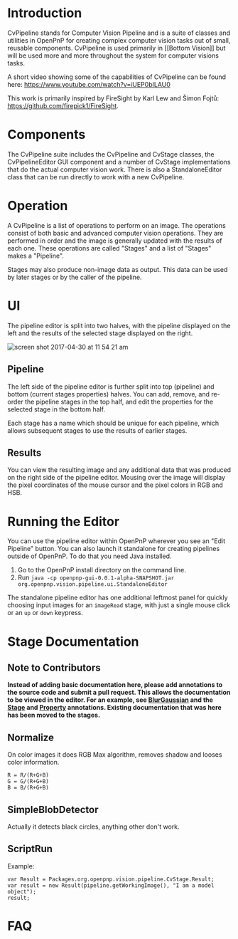 # Introduction

CvPipeline stands for Computer Vision Pipeline and is a suite of classes and utilities in OpenPnP for creating complex computer vision tasks out of small, reusable components. CvPipeline is used primarily in [[Bottom Vision]] but will be used more and more throughout the system for computer visions tasks.

A short video showing some of the capabilities of CvPipeline can be found here: https://www.youtube.com/watch?v=iUEP0bILAU0

This work is primarily inspired by FireSight by Karl Lew and Šimon Fojtů: https://github.com/firepick1/FireSight.

# Components

The CvPipeline suite includes the CvPipeline and CvStage classes, the CvPipelineEditor GUI component and a number of CvStage implementations that do the actual computer vision work. There is also a StandaloneEditor class that can be run directly to work with a new CvPipeline.

# Operation

A CvPipeline is a list of operations to perform on an image. The operations consist of both basic and advanced computer vision operations. They are performed in order and the image is generally updated with the results of each one. These operations are called "Stages" and a list of "Stages" makes a "Pipeline".

Stages may also produce non-image data as output. This data can be used by later stages or by the caller of the pipeline.

# UI

The pipeline editor is split into two halves, with the pipeline displayed on the left and the results of the selected stage displayed on the right.

![screen shot 2017-04-30 at 11 54 21 am](https://cloud.githubusercontent.com/assets/1182323/25566302/d7566d44-2d9b-11e7-97e6-07328db96843.png)

## Pipeline

The left side of the pipeline editor is further split into top (pipeline) and bottom (current stages properties) halves. You can add, remove, and re-order the pipeline stages in the top half, and edit the properties for the selected stage in the bottom half.

Each stage has a name which should be unique for each pipeline, which allows subsequent stages to use the results of earlier stages.

## Results

You can view the resulting image and any additional data that was produced on the right side of the pipeline editor. Mousing over the image will display the pixel coordinates of the mouse cursor and the pixel colors in RGB and HSB.

# Running the Editor

You can use the pipeline editor within OpenPnP wherever you see an "Edit Pipeline" button. You can also launch it standalone for creating pipelines outside of OpenPnP. To do that you need Java installed.

1. Go to the OpenPnP install directory on the command line.
2. Run `java -cp openpnp-gui-0.0.1-alpha-SNAPSHOT.jar org.openpnp.vision.pipeline.ui.StandaloneEditor`

The standalone pipeline editor has one additional leftmost panel for quickly choosing input images for an `imageRead` stage, with just a single mouse click or an `up` or `down` keypress.

# Stage Documentation

## Note to Contributors
**Instead of adding basic documentation here, please add annotations to the source code and submit a pull request. This allows the documentation to be viewed in the editor. For an example, see [BlurGaussian](https://github.com/openpnp/openpnp/blob/develop/src/main/java/org/openpnp/vision/pipeline/stages/BlurGaussian.java) and the [Stage](https://github.com/openpnp/openpnp/blob/develop/src/main/java/org/openpnp/vision/pipeline/Stage.java) and [Property](https://github.com/openpnp/openpnp/blob/develop/src/main/java/org/openpnp/vision/pipeline/Property.java) annotations. Existing documentation that was here has been moved to the stages.**

## Normalize
On color images it does RGB Max algorithm, removes shadow and looses color information.
```
R = R/(R+G+B)
G = G/(R+G+B)
B = B/(R+G+B)
```

## SimpleBlobDetector
Actually it detects black circles, anything other don't work.

## ScriptRun
Example:
```
var Result = Packages.org.openpnp.vision.pipeline.CvStage.Result;
var result = new Result(pipeline.getWorkingImage(), "I am a model object");
result;
```

# FAQ